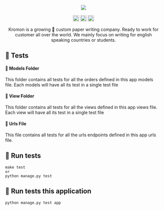 <p align="center">
    <img src="https://github.com/IAmGitau/freelancer-backend/blob/master/templates/img/Kromon.png">
    <br>
    <br>
    <img height="20px" src="https://api.netlify.com/api/v1/badges/88afbb86-1657-4de0-b211-79371fd3004a/deploy-status">
    <img height="20px" src="https://github.com/IAmGitau/freelancer-backend/workflows/Unit%20Tests/badge.svg">
    <img height="20px" src="https://github.com/IAmGitau/freelancer-backend/workflows/Linting/badge.svg">
</p>
<p align="center">
Kromon is a growing 🚀 custom paper writing company. Ready to work for customer all over the world. We mainly focus on writing for english speaking countries or students.
</p>

## 🧪 Tests

#### 🍒 Models Folder
This folder contains all tests for all the orders defined in this app models file. Each models will have all its test in a single test file

#### 🥗 View Folder
This folder contains all tests for all the views defined in this app views file. Each view will have all its test in a single test file

#### 🍳 Urls File
This file contains all tests for all the urls endpoints defined in this app urls file.


## 💨 Run tests

    make test
    or 
    python manage.py test
    
## 🍜 Run tests this application

    python manage.py test app
